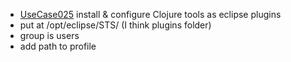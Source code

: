  * [UseCase025](../requirements/UseCase025.md) install & configure Clojure tools as eclipse plugins
  * put at /opt/eclipse/STS/ (I think plugins folder)
  * group is users
  * add path to profile
